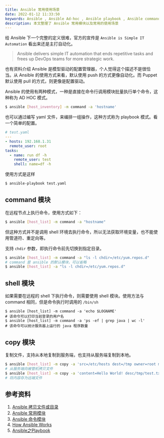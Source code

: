 ```yaml
---
title: Ansible 常用使用场景
date: 2022-01-12 11:33:50
keywords: Ansible , Ansible Ad-hoc , Ansible playbook , Ansible command , Ansible Shell , Ansible Copy
description: 本文整理了 Ansible 常用模块以及常用的使用场景
---
```


给 Ansible 下一个完整的定义很难，官方的宣传是 `Ansible is Simple IT Automation` 看出来还是主打自动化。

> Ansible delivers simple IT automation that ends repetitive tasks and frees up DevOps teams for more strategic work.

也有资料介绍 Ansible 是模型驱动的配置管理器，个人觉得这个描述不是很恰当。从 Ansible 的使用方式来看，默认使用 push 的方式更像自动化。而 Puppet 默认使用 pull 的方式，则更像是配置驱动。

Ansible 的使用有两种模式，一种是直接在命令行调用模块批量执行单个命令，这种称为 AD HOC 模式。

```sh
$ ansible [host_inventory] -m command -a 'hostname'
```

也可以通过编写 yaml 文件，来编排一组操作，这种方式称为 playbook 模式。看一个简单的配置。

```yaml
# test.yaml
---
- hosts: 192.168.1.31
  remote_user: root
tasks: 
  - name: run df -h
    remote_user: test
    shell: name=df -h
```

使用方式是这样

```sh
$ ansible-playbook test.yaml
```



## command 模块

在远程节点上执行命令，使用方式如下：

```sh
$ ansible [host_list] -m command -a "hostname"
```

但这种方式并不是调用 shell 环境去执行命令，所以无法获取环境变量，也不能使用管道符、重定向等。

支持 `chdir` 参数，即执行命令前先切换到指定目录。

```sh
$ ansible [host_list] -m command -a "ls -l chdir=/etc/yum.repos.d"
# command 是 ansible 的默认模块，可以省略
$ ansible [host_list] -a "ls -l chdir=/etc/yum.repos.d"
```

## shell 模块

如果需要在远程的 shell 下执行命令，则需要使用 shell 模块。使用方法与 command 相同，但是命令执行时调用的 `/bin/sh`

```shell
$ ansible [host_list] -m command -a 'echo $LOGNAME'
# 该命令可以打印当前登录的用户名
$ ansible [host_list] -m command -a 'ps -ef | grep java | wc -l'
# 该命令可以统计服务器上运行的 java 程序数量
```

## copy 模块

复制文件，支持从本地复制到服务端，也支持从服务端复制到本地。

```sh
$ ansible [host_list] -m copy -a 'src=/etc/hosts dest=/tmp owner=root mode=0755'
# 从服务端向被管机拷贝文件
$ ansible [host_list] -m copy -a 'content=Hello World! desc/tmp/test.txt owner=root force=yes mode=0755'
# 将内容存为远端文件
```

## 参考资料

1. [Ansible 拷贝文件或目录](https://www.cnblogs.com/pzk7788/p/10213389.html)
2. [Ansible 常用模块](https://www.cnblogs.com/happy-king/p/9013312.html)
3. [Ansible 命令模块](https://blog.csdn.net/bruce_6/article/details/80743578)
3. [How Ansible Works](https://www.ansible.com/overview/how-ansible-works)
3. [Ansible之Playbook](https://www.cnblogs.com/yanjieli/p/10969299.html)
